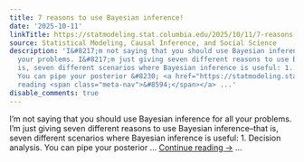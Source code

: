 ```yaml
---
title: 7 reasons to use Bayesian inference!
date: '2025-10-11'
linkTitle: https://statmodeling.stat.columbia.edu/2025/10/11/7-reasons-to-use-bayesian-inference/
source: Statistical Modeling, Causal Inference, and Social Science
description: 'I&#8217;m not saying that you should use Bayesian inference for all
  your problems. I&#8217;m just giving seven different reasons to use Bayesian inference&#8211;that
  is, seven different scenarios where Bayesian inference is useful: 1. Decision analysis.
  You can pipe your posterior &#8230; <a href="https://statmodeling.stat.columbia.edu/2025/10/11/7-reasons-to-use-bayesian-inference/">Continue
  reading <span class="meta-nav">&#8594;</span></a> ...'
disable_comments: true
---
```

I&#8217;m not saying that you should use Bayesian inference for all your problems. I&#8217;m just giving seven different reasons to use Bayesian inference&#8211;that is, seven different scenarios where Bayesian inference is useful: 1. Decision analysis. You can pipe your posterior &#8230; <a href="https://statmodeling.stat.columbia.edu/2025/10/11/7-reasons-to-use-bayesian-inference/">Continue reading <span class="meta-nav">&#8594;</span></a> ...